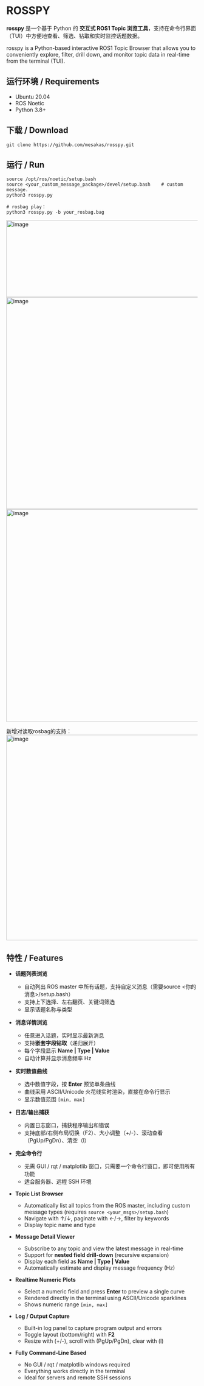 # ROSSPY

**rosspy** 是一个基于 Python 的 **交互式 ROS1 Topic 浏览工具**，支持在命令行界面（TUI）中方便地查看、筛选、钻取和实时监控话题数据。

rosspy is a Python-based interactive ROS1 Topic Browser that allows you to conveniently explore, filter, drill down, and monitor topic data in real-time from the terminal (TUI).




## 运行环境 / Requirements

- Ubuntu 20.04
- ROS Noetic
- Python 3.8+




## 下载 / Download
```shell
git clone https://github.com/mesakas/rosspy.git
```



## 运行 / Run


```shell
source /opt/ros/noetic/setup.bash
source <your_custom_message_package>/devel/setup.bash    # custom message.
python3 rosspy.py

# rosbag play：
python3 rosspy.py -b your_rosbag.bag
```


<img width="768" height="202" alt="image" src="https://github.com/user-attachments/assets/18d91a03-5d50-4371-9fb6-5fb03c4ddc4c" />
<img width="1098" height="557" alt="image" src="https://github.com/user-attachments/assets/dbd1bc93-45a8-4477-8fcc-41b728c6f2a7" />
<img width="1106" height="559" alt="image" src="https://github.com/user-attachments/assets/35d81da9-f810-46c9-840a-cd6169bec1fe" />

新增对读取rosbag的支持：
<img width="1175" height="540" alt="image" src="https://github.com/user-attachments/assets/d2cc96e1-3171-4872-8a86-5234f550889f" />




## 特性 / Features

- **话题列表浏览**
  - 自动列出 ROS master 中所有话题，支持自定义消息（需要source <你的消息>/setup.bash）
  - 支持上下选择、左右翻页、关键词筛选
  - 显示话题名称与类型
- **消息详情浏览**
  - 任意进入话题，实时显示最新消息
  - 支持**嵌套字段钻取**（递归展开）
  - 每个字段显示 **Name | Type | Value**
  - 自动计算并显示消息频率 Hz
- **实时数值曲线**
  - 选中数值字段，按 **Enter** 预览单条曲线
  - 曲线采用 ASCII/Unicode 火花线实时渲染，直接在命令行显示
  - 显示数值范围 `[min, max]`
- **日志/输出捕获**
  - 内置日志窗口，捕获程序输出和错误
  - 支持底部/右侧布局切换（F2）、大小调整（+/-）、滚动查看（PgUp/PgDn）、清空（l）
- **完全命令行**
  - 无需 GUI / rqt / matplotlib 窗口，只需要一个命令行窗口，即可使用所有功能
  - 适合服务器、远程 SSH 环境







- **Topic List Browser**
  - Automatically list all topics from the ROS master, including custom message types (requires `source <your_msgs>/setup.bash`)
  - Navigate with ↑/↓, paginate with ←/→, filter by keywords
  - Display topic name and type
- **Message Detail Viewer**
  - Subscribe to any topic and view the latest message in real-time
  - Support for **nested field drill-down** (recursive expansion)
  - Display each field as **Name | Type | Value**
  - Automatically estimate and display message frequency (Hz)
- **Realtime Numeric Plots**
  - Select a numeric field and press **Enter** to preview a single curve
  - Rendered directly in the terminal using ASCII/Unicode sparklines
  - Shows numeric range `[min, max]`
- **Log / Output Capture**
  - Built-in log panel to capture program output and errors
  - Toggle layout (bottom/right) with **F2**
  - Resize with (+/-), scroll with (PgUp/PgDn), clear with (l)
- **Fully Command-Line Based**
  - No GUI / rqt / matplotlib windows required
  - Everything works directly in the terminal
  - Ideal for servers and remote SSH sessions










